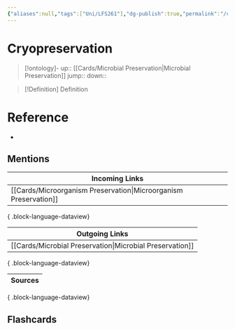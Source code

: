 ```yaml
---
{"aliases":null,"tags":["Uni/LFS261"],"dg-publish":true,"permalink":"/cards/cryopreservation/","dgPassFrontmatter":true}
---
```


# Cryopreservation

> [!ontology]-
> up:: [[Cards/Microbial Preservation\|Microbial Preservation]]
> jump:: 
> down:: 

> [!Definition] Definition
> 

# Reference
- 

## Mentions
| Incoming Links                                                      |
| ------------------------------------------------------------------- |
| [[Cards/Microorganism Preservation\|Microorganism Preservation]] |

{ .block-language-dataview}

| Outgoing Links                                              |
| ----------------------------------------------------------- |
| [[Cards/Microbial Preservation\|Microbial Preservation]] |

{ .block-language-dataview}

| Sources |
| ------- |

{ .block-language-dataview}

## Flashcards 
